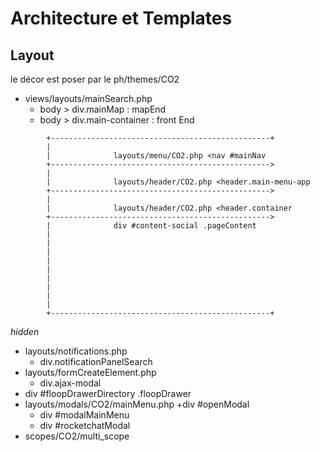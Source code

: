 # Architecture et Templates

## Layout 
le décor est poser par le ph/themes/CO2 
- views/layouts/mainSearch.php			
    + body > div.mainMap : mapEnd
	+ body > div.main-container : front End
```
        +-------------------------------------------------+
        |                                                 
        |              layouts/menu/CO2.php <nav #mainNav
        +------------------------------------------------->
        |                                                 
        |              layouts/header/CO2.php <header.main-menu-app             
        +------------------------------------------------->
        |                                                 
        |              layouts/header/CO2.php <header.container
        +------------------------------------------------->
        |              div #content-social .pageContent         				
        |                                                 
        |                                                 
        |                                                 
        |                                                 
        |                                                 
        |                                                 
        |                                                 
        |                                                 
        |                                                 
        +-------------------------------------------------+
```
*hidden* 
- layouts/notifications.php
	+ div.notificationPanelSearch
- layouts/formCreateElement.php
	+ div.ajax-modal
- div #floopDrawerDirectory .floopDrawer
- layouts/modals/CO2/mainMenu.php
	+div #openModal 
	+ div #modalMainMenu
	+ div #rocketchatModal
- scopes/CO2/multi_scope